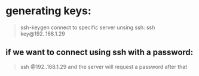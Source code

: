 # generating keys:
> ssh-keygen
connect to specific server unsing ssh: 
> ssh key@192..168.1.29
## if we want to connect using ssh with a password:
> ssh @192..168.1.29
and the server will request a password after that 
